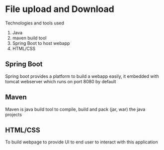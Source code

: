 # File upload and Download

Technologies and tools used

1. Java
2. maven build tool
3. Spring Boot to host webapp
4. HTML/CSS

## Spring Boot

Spring boot provides a platform to build a webapp easily, it embedded with tomcat webserver which runs on port 8080 by default

## Maven 

Maven is java build tool to compile, build and pack (jar, war) the java projects

## HTML/CSS

To build webpage to provide UI to end user to interact with this application